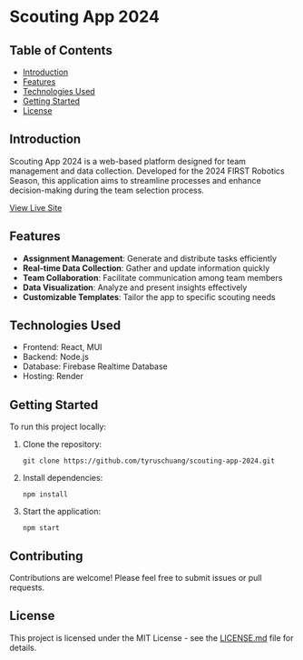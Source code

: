 
# Scouting App 2024

## Table of Contents
- [Introduction](#introduction)
- [Features](#features)
- [Technologies Used](#technologies-used)
- [Getting Started](#getting-started)
- [License](#license)

## Introduction

Scouting App 2024 is a web-based platform designed for team management and data collection. Developed for the 2024 FIRST Robotics Season, this application aims to streamline processes and enhance decision-making during the team selection process.

[View Live Site](https://scouting-app-2024.onrender.com/)

## Features

- **Assignment Management**: Generate and distribute tasks efficiently
- **Real-time Data Collection**: Gather and update information quickly
- **Team Collaboration**: Facilitate communication among team members
- **Data Visualization**: Analyze and present insights effectively
- **Customizable Templates**: Tailor the app to specific scouting needs

## Technologies Used

- Frontend: React, MUI
- Backend: Node.js
- Database: Firebase Realtime Database
- Hosting: Render

## Getting Started

To run this project locally:

1. Clone the repository:
   ```
   git clone https://github.com/tyruschuang/scouting-app-2024.git
   ```

2. Install dependencies:
   ```
   npm install
   ```

3. Start the application:
   ```
   npm start
   ```

## Contributing

Contributions are welcome! Please feel free to submit issues or pull requests.

## License

This project is licensed under the MIT License - see the [LICENSE.md](LICENSE) file for details.
